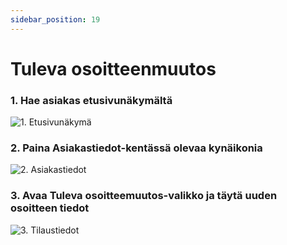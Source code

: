 ```yaml
---
sidebar_position: 19
---
```


# Tuleva osoitteenmuutos

### 1. Hae asiakas etusivunäkymältä

![1. Etusivunäkymä](/img/pikaohjeet/hakuehto.png)

### 2. Paina Asiakastiedot-kentässä olevaa kynäikonia

![2. Asiakastiedot](/img/pikaohjeet/tulevaosoitteenmuutos2.png)

### 3. Avaa Tuleva osoitteemuutos-valikko ja täytä uuden osoitteen tiedot

![3. Tilaustiedot](/img/pikaohjeet/tulevaosoitteenmuutos3.png)